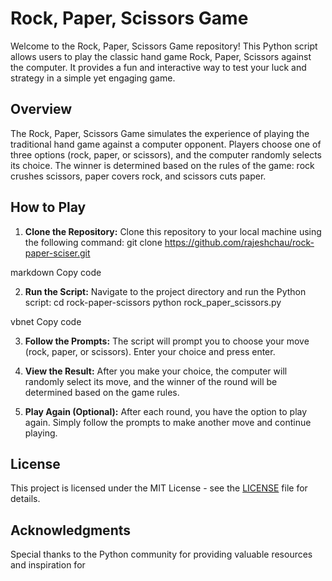 # Rock, Paper, Scissors Game

Welcome to the Rock, Paper, Scissors Game repository! This Python script allows users to play the classic hand game Rock, Paper, Scissors against the computer. It provides a fun and interactive way to test your luck and strategy in a simple yet engaging game.

## Overview

The Rock, Paper, Scissors Game simulates the experience of playing the traditional hand game against a computer opponent. Players choose one of three options (rock, paper, or scissors), and the computer randomly selects its choice. The winner is determined based on the rules of the game: rock crushes scissors, paper covers rock, and scissors cuts paper.

## How to Play

1. **Clone the Repository:** Clone this repository to your local machine using the following command:
git clone https://github.com/rajeshchau/rock-paper-sciser.git

markdown
Copy code

2. **Run the Script:** Navigate to the project directory and run the Python script:
cd rock-paper-scissors
python rock_paper_scissors.py

vbnet
Copy code

3. **Follow the Prompts:** The script will prompt you to choose your move (rock, paper, or scissors). Enter your choice and press enter.

4. **View the Result:** After you make your choice, the computer will randomly select its move, and the winner of the round will be determined based on the game rules.

5. **Play Again (Optional):** After each round, you have the option to play again. Simply follow the prompts to make another move and continue playing.

## License

This project is licensed under the MIT License - see the [LICENSE](LICENSE) file for details.

## Acknowledgments

Special thanks to the Python community for providing valuable resources and inspiration for 
